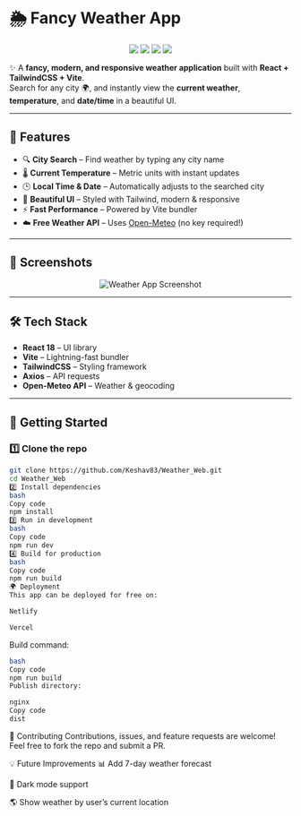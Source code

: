 # 🌦️ Fancy Weather App

<p align="center">
  <img src="https://img.shields.io/badge/React-18-blue?logo=react" />
  <img src="https://img.shields.io/badge/TailwindCSS-3-38b2ac?logo=tailwindcss" />
  <img src="https://img.shields.io/badge/Vite-Fast%20Build-646cff?logo=vite" />
  <img src="https://img.shields.io/badge/OpenMeteo-API-brightgreen?logo=cloud" />
</p>

✨ A **fancy, modern, and responsive weather application** built with **React + TailwindCSS + Vite**.  
Search for any city 🌍, and instantly view the **current weather**, **temperature**, and **date/time** in a beautiful UI.

---

## 🌟 Features
- 🔍 **City Search** – Find weather by typing any city name  
- 🌡️ **Current Temperature** – Metric units with instant updates  
- 🕒 **Local Time & Date** – Automatically adjusts to the searched city  
- 🎨 **Beautiful UI** – Styled with Tailwind, modern & responsive  
- ⚡ **Fast Performance** – Powered by Vite bundler  
- ☁️ **Free Weather API** – Uses [Open-Meteo](https://open-meteo.com/) (no key required!)

---

## 📸 Screenshots

<p align="center">
  <img src="https://via.placeholder.com/800x400?text=Fancy+Weather+App+Screenshot+1" alt="Weather App Screenshot" />
</p>

---

## 🛠️ Tech Stack
- **React 18** – UI library  
- **Vite** – Lightning-fast bundler  
- **TailwindCSS** – Styling framework  
- **Axios** – API requests  
- **Open-Meteo API** – Weather & geocoding  

---

## 🚀 Getting Started

### 1️⃣ Clone the repo
```bash
git clone https://github.com/Keshav83/Weather_Web.git
cd Weather_Web
2️⃣ Install dependencies
bash
Copy code
npm install
3️⃣ Run in development
bash
Copy code
npm run dev
4️⃣ Build for production
bash
Copy code
npm run build
🌍 Deployment
This app can be deployed for free on:

Netlify

Vercel
```
Build command:
```bash
bash
Copy code
npm run build
Publish directory:

nginx
Copy code
dist
```
🤝 Contributing
Contributions, issues, and feature requests are welcome!
Feel free to fork the repo and submit a PR.

💡 Future Improvements
📊 Add 7-day weather forecast

🌙 Dark mode support

🌎 Show weather by user’s current location

